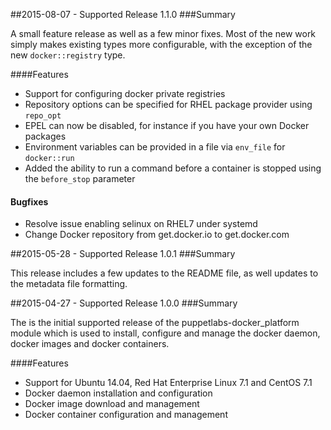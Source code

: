 ##2015-08-07 - Supported Release 1.1.0
###Summary

A small feature release as well as a few minor fixes. Most of the new
work simply makes existing types more configurable, with the exception
of the new `docker::registry` type.

####Features
- Support for configuring docker private registries
- Repository options can be specified for RHEL package provider using `repo_opt`
- EPEL can now be disabled, for instance if you have your own Docker packages
- Environment variables can be provided in a file via `env_file` for `docker::run`
- Added the ability to run a command before a container is stopped using
  the `before_stop` parameter

#### Bugfixes
- Resolve issue enabling selinux on RHEL7 under systemd
- Change Docker repository from get.docker.io to get.docker.com


##2015-05-28 - Supported Release 1.0.1
###Summary

This release includes a few updates to the README file, as well updates to the metadata file formatting.

##2015-04-27 - Supported Release 1.0.0
###Summary

The is the initial supported release of the puppetlabs-docker_platform module which is used to install, configure and manage the docker daemon, docker images and docker containers.

####Features
- Support for Ubuntu 14.04, Red Hat Enterprise Linux 7.1 and CentOS 7.1
- Docker daemon installation and configuration
- Docker image download and management
- Docker container configuration and management
